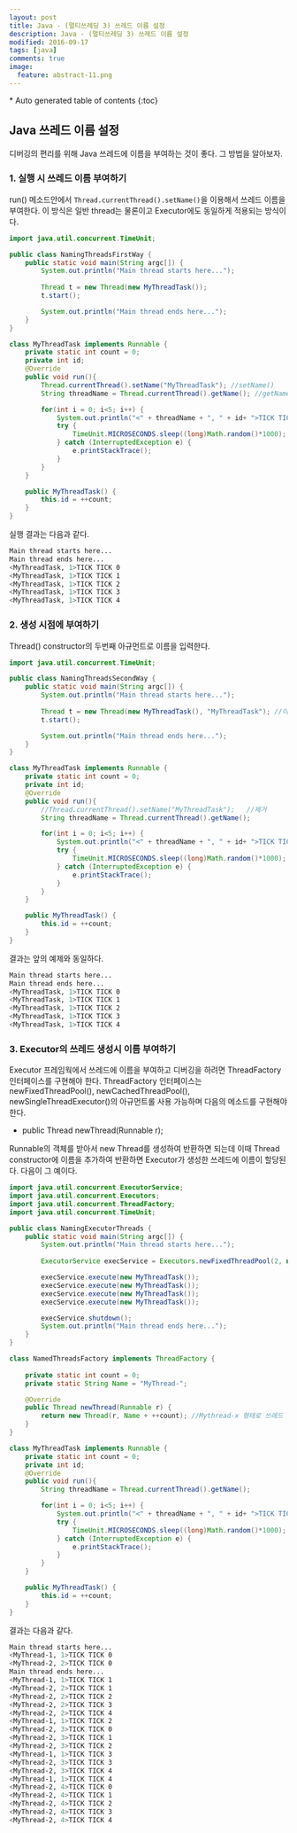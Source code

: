 ```yaml
---
layout: post
title: Java - (멀티쓰레딩 3) 쓰레드 이름 설정
description: Java - (멀티쓰레딩 3) 쓰레드 이름 설정
modified: 2016-09-17
tags: [java]
comments: true
image:
  feature: abstract-11.png
---
```


<section id="table-of-contents" class="toc">
<div id="drawer" markdown="1">
*  Auto generated table of contents
{:toc}
</div>
</section><!-- /#table-of-contents -->

## Java 쓰레드 이름 설정

디버깅의 편리를 위해 Java 쓰레드에 이름을 부여하는 것이 좋다. 그 방법을 알아보자. 

### 1. 실행 시 쓰레드 이름 부여하기 

run() 메소드안에서 `Thread.currentThread().setName()`을 이용해서 쓰레드 이름을 부여한다. 이 방식은 일반 thread는 물론이고 Executor에도 동일하게 적용되는 방식이다. 

```java
import java.util.concurrent.TimeUnit;

public class NamingThreadsFirstWay {
	public static void main(String argc[]) {
		System.out.println("Main thread starts here...");
		
		Thread t = new Thread(new MyThreadTask());
		t.start();

		System.out.println("Main thread ends here...");
	}
}

class MyThreadTask implements Runnable {	
	private static int count = 0;
	private int id;
	@Override
	public void run(){
		Thread.currentThread().setName("MyThreadTask");	//setName()
		String threadName = Thread.currentThread().getName(); //getName()

		for(int i = 0; i<5; i++) {
			System.out.println("<" + threadName + ", " + id+ ">TICK TICK " + i);
			try {
				TimeUnit.MICROSECONDS.sleep((long)Math.random()*1000);
			} catch (InterruptedException e) {
				e.printStackTrace();
			}
		}
	}

	public MyThreadTask() {
		this.id = ++count;
	}
}
```

실행 결과는 다음과 같다. 

```bash
Main thread starts here...
Main thread ends here...
<MyThreadTask, 1>TICK TICK 0
<MyThreadTask, 1>TICK TICK 1
<MyThreadTask, 1>TICK TICK 2
<MyThreadTask, 1>TICK TICK 3
<MyThreadTask, 1>TICK TICK 4
```

### 2. 생성 시점에 부여하기 

Thread() constructor의 두번째 아규먼트로 이름을 입력한다. 

```java
import java.util.concurrent.TimeUnit;

public class NamingThreadsSecondWay {
	public static void main(String argc[]) {
		System.out.println("Main thread starts here...");
		
		Thread t = new Thread(new MyThreadTask(), "MyThreadTask"); //이름 추가
		t.start();

		System.out.println("Main thread ends here...");
	}
}

class MyThreadTask implements Runnable {	
	private static int count = 0;
	private int id;
	@Override
	public void run(){
		//Thread.currentThread().setName("MyThreadTask");	//제거
		String threadName = Thread.currentThread().getName();

		for(int i = 0; i<5; i++) {
			System.out.println("<" + threadName + ", " + id+ ">TICK TICK " + i);
			try {
				TimeUnit.MICROSECONDS.sleep((long)Math.random()*1000);
			} catch (InterruptedException e) {
				e.printStackTrace();
			}
		}
	}

	public MyThreadTask() {
		this.id = ++count;
	}
}
```

결과는 앞의 예제와 동일하다. 

```bash
Main thread starts here...
Main thread ends here...
<MyThreadTask, 1>TICK TICK 0
<MyThreadTask, 1>TICK TICK 1
<MyThreadTask, 1>TICK TICK 2
<MyThreadTask, 1>TICK TICK 3
<MyThreadTask, 1>TICK TICK 4
```

### 3. Executor의 쓰레드 생성시 이름 부여하기

Executor 프레임웍에서 쓰레드에 이름을 부여하고 디버깅을 하려면 ThreadFactory 인터페이스를 구현해야 한다. 
ThreadFactory 인터페이스는 newFixedThreadPool(), newCachedThreadPool(), newSingleThreadExecutor()의 아규먼트롤 사용 가능하며 다음의 메소드를 구현해야 한다. 

- 	public Thread newThread(Runnable r);

Runnable의 객체를 받아서 new Thread를 생성하여 반환하면 되는데 이때 Thread constructor에 이름을 추가하여 반환하면 Executor가 생성한 쓰레드에 이름이 할당된다. 다음이 그 예이다. 


```java
import java.util.concurrent.ExecutorService;
import java.util.concurrent.Executors;
import java.util.concurrent.ThreadFactory;
import java.util.concurrent.TimeUnit;

public class NamingExecutorThreads {
	public static void main(String argc[]) {
		System.out.println("Main thread starts here...");
		
		ExecutorService execService = Executors.newFixedThreadPool(2, new NamedThreadsFactory()); 

		execService.execute(new MyThreadTask());
		execService.execute(new MyThreadTask());
		execService.execute(new MyThreadTask());
		execService.execute(new MyThreadTask());

		execService.shutdown();
		System.out.println("Main thread ends here...");
	}
}

class NamedThreadsFactory implements ThreadFactory {
	
	private static int count = 0;			
	private static String Name = "MyThread-";	

	@Override
	public Thread newThread(Runnable r) {
		return new Thread(r, Name + ++count); //Mythread-x 형태로 쓰레드 이름 설정
	}
}

class MyThreadTask implements Runnable {	
	private static int count = 0;
	private int id;
	@Override
	public void run(){
		String threadName = Thread.currentThread().getName();

		for(int i = 0; i<5; i++) {
			System.out.println("<" + threadName + ", " + id+ ">TICK TICK " + i);
			try {
				TimeUnit.MICROSECONDS.sleep((long)Math.random()*1000);
			} catch (InterruptedException e) {
				e.printStackTrace();
			}
		}
	}

	public MyThreadTask() {
		this.id = ++count;
	}
}
```

결과는 다음과 같다. 

```bash
Main thread starts here...
<MyThread-1, 1>TICK TICK 0
<MyThread-2, 2>TICK TICK 0
Main thread ends here...
<MyThread-1, 1>TICK TICK 1
<MyThread-2, 2>TICK TICK 1
<MyThread-2, 2>TICK TICK 2
<MyThread-2, 2>TICK TICK 3
<MyThread-2, 2>TICK TICK 4
<MyThread-1, 1>TICK TICK 2
<MyThread-2, 3>TICK TICK 0
<MyThread-2, 3>TICK TICK 1
<MyThread-2, 3>TICK TICK 2
<MyThread-1, 1>TICK TICK 3
<MyThread-2, 3>TICK TICK 3
<MyThread-2, 3>TICK TICK 4
<MyThread-1, 1>TICK TICK 4
<MyThread-2, 4>TICK TICK 0
<MyThread-2, 4>TICK TICK 1
<MyThread-2, 4>TICK TICK 2
<MyThread-2, 4>TICK TICK 3
<MyThread-2, 4>TICK TICK 4
```

